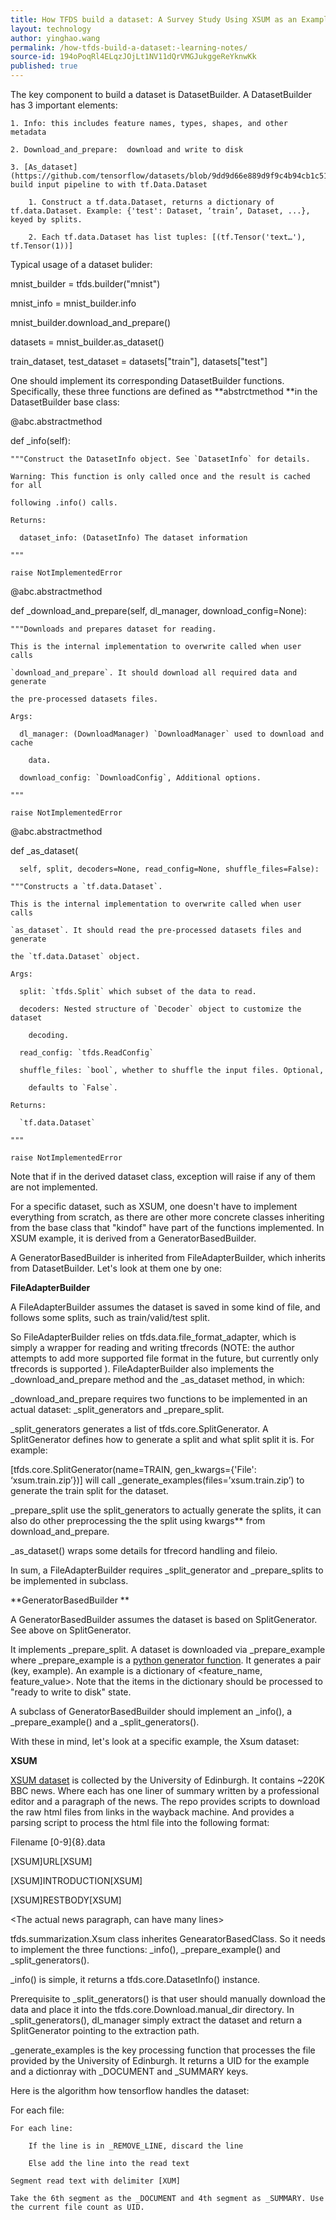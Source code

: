 ```yaml
---
title: How TFDS build a dataset: A Survey Study Using XSUM as an Example
layout: technology
author: yinghao.wang
permalink: /how-tfds-build-a-dataset:-learning-notes/
source-id: 194oPoqRl4ELqzJOjLt1NV11dQrVMGJukggeReYknwKk
published: true
---
```

The key component to build a dataset is DatasetBuilder. A DatasetBuilder has 3 important elements:

    1. Info: this includes feature names, types, shapes, and other metadata

    2. Download_and_prepare:  download and write to disk

    3. [As_dataset](https://github.com/tensorflow/datasets/blob/9dd9d66e889d9f9c4b94cb1c51dcaadee882dcac/tensorflow_datasets/core/dataset_builder.py#L361), build input pipeline to with tf.Data.Dataset

        1. Construct a tf.data.Dataset, returns a dictionary of tf.data.Dataset. Example: {'test': Dataset, ‘train’, Dataset, ...}, keyed by splits.

        2. Each tf.data.Dataset has list tuples: [(tf.Tensor('text…'), tf.Tensor(1))]

Typical usage of a dataset bulider:

  mnist_builder = tfds.builder("mnist")

  mnist_info = mnist_builder.info

  mnist_builder.download_and_prepare()

  datasets = mnist_builder.as_dataset()

  train_dataset, test_dataset = datasets["train"], datasets["test"]

One should implement its corresponding DatasetBuilder functions. Specifically, these three functions are defined as **abstrctmethod **in the DatasetBuilder base class:

  @abc.abstractmethod

  def _info(self):

    """Construct the DatasetInfo object. See `DatasetInfo` for details.

    Warning: This function is only called once and the result is cached for all

    following .info() calls.

    Returns:

      dataset_info: (DatasetInfo) The dataset information

    """

    raise NotImplementedError

  @abc.abstractmethod

  def _download_and_prepare(self, dl_manager, download_config=None):

    """Downloads and prepares dataset for reading.

    This is the internal implementation to overwrite called when user calls

    `download_and_prepare`. It should download all required data and generate

    the pre-processed datasets files.

    Args:

      dl_manager: (DownloadManager) `DownloadManager` used to download and cache

        data.

      download_config: `DownloadConfig`, Additional options.

    """

    raise NotImplementedError

  @abc.abstractmethod

  def _as_dataset(

      self, split, decoders=None, read_config=None, shuffle_files=False):

    """Constructs a `tf.data.Dataset`.

    This is the internal implementation to overwrite called when user calls

    `as_dataset`. It should read the pre-processed datasets files and generate

    the `tf.data.Dataset` object.

    Args:

      split: `tfds.Split` which subset of the data to read.

      decoders: Nested structure of `Decoder` object to customize the dataset

        decoding.

      read_config: `tfds.ReadConfig`

      shuffle_files: `bool`, whether to shuffle the input files. Optional,

        defaults to `False`.

    Returns:

      `tf.data.Dataset`

    """

    raise NotImplementedError

Note that if in the derived dataset class, exception will raise if any of them are not implemented.

For a specific dataset, such as XSUM, one doesn't have to implement everything from scratch, as there are other more concrete classes inheriting from the base class that "kindof" have part of the functions implemented. In XSUM example, it is derived from a GeneratorBasedBuilder.

A GeneratorBasedBuilder is inherited from FileAdapterBuilder, which inherits from DatasetBuilder. Let's look at them one by one:

**FileAdapterBuilder**

A FileAdapterBuilder assumes the dataset is saved in some kind of file, and follows some splits, such as train/valid/test split. 

So FileAdapterBuilder relies on tfds.data.file_format_adapter, which is simply a wrapper for reading and writing tfrecords (NOTE:  the author attempts to add more supported file format in the future, but currently only tfrecords is supported
). FileAdapterBuilder also implements the _download_and_prepare method and the _as_dataset method, in which:

_download_and_prepare requires two functions to be implemented in an actual dataset: _split_generators and _prepare_split. 

_split_generators generates a list of tfds.core.SplitGenerator. A SplitGenerator defines how to generate a split and what split split it is. For example:

[tfds.core.SplitGenerator(name=TRAIN, gen_kwargs={'File': ‘xsum.train.zip’})] will call _generate_examples(files=’xsum.train.zip’) to generate the train split for the dataset.

_prepare_split use the split_generators to actually generate the splits, it can also do other preprocessing the the split using kwargs** from download_and_prepare.

_as_dataset() wraps some details for tfrecord handling and fileio.

In sum, a FileAdapterBuilder requires _split_generator and _prepare_splits to be implemented in subclass.

**GeneratorBasedBuilder **

A GeneratorBasedBuilder assumes the dataset is based on SplitGenerator. See above on SplitGenerator.

It implements _prepare_split. A dataset is downloaded via _prepare_example where _prepare_example is a [python generator function](https://wiki.python.org/moin/Generators). It generates a pair (key, example). An example is a dictionary of <feature_name, feature_value>. Note that the items in the dictionary should be processed to "ready to write to disk" state.

A subclass of GeneratorBasedBuilder should implement an _info(), a _prepare_example() and a _split_generators(). 

With these in mind, let's look at a specific example, the Xsum dataset:

**XSUM**

[XSUM dataset](https://github.com/EdinburghNLP/XSum/tree/master/XSum-Dataset) is collected by the University of Edinburgh. It contains ~220K BBC news. Where each has one liner of summary written by a professional editor and a paragraph of the news. The repo provides scripts to download the raw html files from links in the wayback machine. And provides a parsing script to process the html file into the following format:

Filename [0-9]{8}.data

[XSUM]URL[XSUM]

<one-liner url>

[XSUM]INTRODUCTION[XSUM]

<introductory sentence extracted from BBC site>

[XSUM]RESTBODY[XSUM]

<The actual news paragraph, can have many lines>

tfds.summarization.Xsum class inherites GenearatorBasedClass. So it needs to implement the three functions: _info(), _prepare_example() and _split_generators(). 

_info() is simple, it returns a tfds.core.DatasetInfo() instance.

Prerequisite to _split_generators() is that user should manually download the data and place it into the tfds.core.Download.manual_dir directory. In _split_generators(), dl_manager simply extract the dataset and return a SplitGenerator pointing to the extraction path.

_generate_examples is the key processing function that processes the file provided by the University of Edinburgh. It returns a UID for the example and a dictionray with _DOCUMENT and _SUMMARY keys.

Here is the algorithm how tensorflow handles the dataset:

For each file:

	For each line:

		If the line is in _REMOVE_LINE, discard the line

		Else add the line into the read text

	Segment read text with delimiter [XUM]

	Take the 6th segment as the _DOCUMENT and 4th segment as _SUMMARY. Use the current file count as UID.

